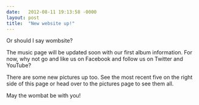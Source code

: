 ```yaml
---
date:   2012-08-11 19:13:58 -0000
layout: post
title:  "New website up!"
---
```

Or should I say wombsite?

The music page will be updated soon with our first album information. For now, why not go and like us on Facebook and follow us on Twitter and YouTube?

There are some new pictures up too. See the most recent five on the right side of this page or head over to the pictures page to see them all.

May the wombat be with you!
